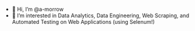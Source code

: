- 👋 Hi, I’m @a-morrow
- 👀 I’m interested in Data Analytics, Data Engineering, Web Scraping, and Automated Testing on Web Applications (using Selenum!) 

<!---
a-morrow/a-morrow is a ✨ special ✨ repository because its `README.md` (this file) appears on your GitHub profile.
You can click the Preview link to take a look at your changes.
--->
